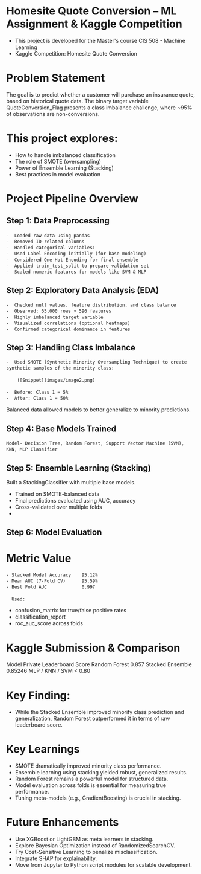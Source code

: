 # Homesite Quote Conversion – ML Assignment & Kaggle Competition
- This project is developed for the Master's course CIS 508 - Machine Learning
- Kaggle Competition: Homesite Quote Conversion 

# Problem Statement
The goal is to predict whether a customer will purchase an insurance quote, based on historical quote data. The binary target variable QuoteConversion_Flag presents a class imbalance challenge, where ~95% of observations are non-conversions.

# This project explores:
- How to handle imbalanced classification
- The role of SMOTE (oversampling)
- Power of Ensemble Learning (Stacking)
- Best practices in model evaluation


# Project Pipeline Overview
  ## Step 1: Data Preprocessing
    -  Loaded raw data using pandas
    -  Removed ID-related columns
    -  Handled categorical variables:
    -  Used Label Encoding initially (for base modeling)
    -  Considered One-Hot Encoding for final ensemble
    -  Applied train_test_split to prepare validation set
    -  Scaled numeric features for models like SVM & MLP

  ## Step 2: Exploratory Data Analysis (EDA)
    -  Checked null values, feature distribution, and class balance
    -  Observed: 65,000 rows × 596 features
    -  Highly imbalanced target variable
    -  Visualized correlations (optional heatmaps)
    -  Confirmed categorical dominance in features

  ## Step 3: Handling Class Imbalance
    -  Used SMOTE (Synthetic Minority Oversampling Technique) to create synthetic samples of the minority class:
      
        ![Snippet](images/image2.png)
  
    -  Before: Class 1 = 5%
    -  After: Class 1 = 50%
  Balanced data allowed models to better generalize to minority predictions.

  ## Step 4: Base Models Trained
    Model- Decision Tree, Random Forest, Support Vector Machine (SVM), KNN, MLP Classifier

  ## Step 5: Ensemble Learning (Stacking)
   Built a StackingClassifier with multiple base models.
   -  Trained on SMOTE-balanced data
   -  Final predictions evaluated using AUC, accuracy
   -  Cross-validated over multiple folds
   -  
  ## Step 6: Model Evaluation
   # Metric                     Value
    - Stacked Model Accuracy    95.12%
    - Mean AUC (7-Fold CV)      95.59%
    - Best Fold AUC             0.997

      Used:
   -  confusion_matrix for true/false positive rates
   -  classification_report
   -  roc_auc_score across folds

# Kaggle Submission & Comparison
   Model             Private Leaderboard Score
   Random Forest     0.857
   Stacked Ensemble  0.85246
   MLP / KNN / SVM   < 0.80

# Key Finding:
- While the Stacked Ensemble improved minority class prediction and generalization, Random Forest outperformed it in terms of raw leaderboard score.

# Key Learnings
- SMOTE dramatically improved minority class performance.
- Ensemble learning using stacking yielded robust, generalized results.
- Random Forest remains a powerful model for structured data.
- Model evaluation across folds is essential for measuring true performance.
- Tuning meta-models (e.g., GradientBoosting) is crucial in stacking.

# Future Enhancements
- Use XGBoost or LightGBM as meta learners in stacking.
- Explore Bayesian Optimization instead of RandomizedSearchCV.
- Try Cost-Sensitive Learning to penalize misclassification.
- Integrate SHAP for explainability.
- Move from Jupyter to Python script modules for scalable development.








